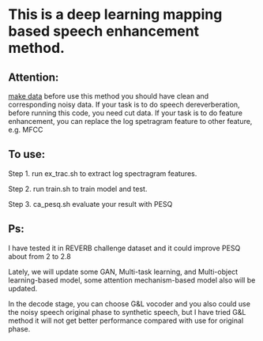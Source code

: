 # This is a deep learning mapping based speech enhancement method.

## Attention:
[make data](https://github.com/linan2/add_reverb2.git) before use this method you should have clean and corresponding noisy data.
If your task is to do speech dereverberation, before running this code, you need cut data. 
If your task is to do feature enhancement, you can replace the log spetragram feature to other feature, e.g. MFCC

## To use:
Step 1. run ex_trac.sh to extract log spectragram features.

Step 2. run train.sh to train model and test.

Step 3. ca_pesq.sh evaluate your result with PESQ

## Ps:
I have tested it in REVERB challenge dataset and it could improve PESQ about from 2 to 2.8

Lately, we will update some GAN, Multi-task learning, and Multi-object learning-based model, some attention mechanism-based model also will be updated.

In the decode stage, you can choose G&L vocoder and you also could use the noisy speech original phase to synthetic speech, but I have tried G&L method it will not get better performance compared with use for original phase.
